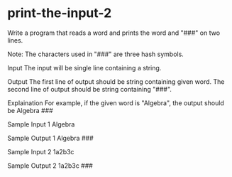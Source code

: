 # print-the-input-2
Write a program that reads a word and prints the word and "###" on two lines.

Note: The characters used in "###" are three hash symbols.

Input 
The input will be single line containing a string.

Output 
The first line of output should be string containing given word.
The second line of output should be string containing "###".

Explaination 
For example, if the given word is "Algebra", the output should be 
      Algebra
      ### 

Sample Input 1
      Algebra 

Sample Output 1
      Algebra
      ### 

Sample Input 2
      1a2b3c

Sample Output 2
      1a2b3c 
      ###
